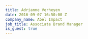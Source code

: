 ```yaml
---
title: Adrianne Verheyen
date: 2016-09-07 16:50:00 Z
company_name: Abel Impact
job_title: Associate Brand Manager
is_guest: true
---
```

